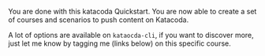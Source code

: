 You are done with this katacoda Quickstart. You are now able to create a set of courses and scenarios
to push content on Katacoda.

A lot of options are available on `kataocda-cli`, if you want to discover more, just let me know
by tagging me (links below) on this specific course.
